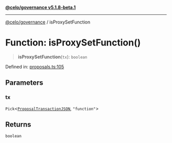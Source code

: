 [**@celo/governance v5.1.8-beta.1**](../README.md)

***

[@celo/governance](../README.md) / isProxySetFunction

# Function: isProxySetFunction()

> **isProxySetFunction**(`tx`): `boolean`

Defined in: [proposals.ts:105](https://github.com/celo-org/developer-tooling/blob/master/packages/sdk/governance/src/proposals.ts#L105)

## Parameters

### tx

`Pick`\<[`ProposalTransactionJSON`](../interfaces/ProposalTransactionJSON.md), `"function"`\>

## Returns

`boolean`
